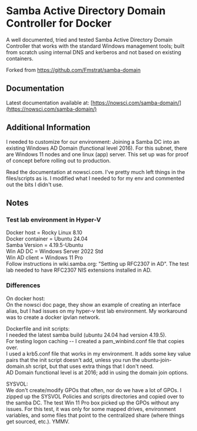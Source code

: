 # Samba Active Directory Domain Controller for Docker

A well documented, tried and tested Samba Active Directory Domain Controller that works with the standard Windows management tools; built from scratch using internal DNS and kerberos and not based on existing containers.
  
Forked from https://github.com/Fmstrat/samba-domain  
  
## Documentation

Latest documentation available at: [https://nowsci.com/samba-domain/](https://nowsci.com/samba-domain/)


## Additional Information

I needed to customize for our environment:  Joining a Samba DC into an existing Windows AD Domain (functional level 2016).
For this subnet, there are Windows 11 nodes and one linux (app) server.  This set up was for proof of concept before rolling out to production.  
  
Read the documentation at nowsci.com.  I've pretty much left things in the files/scripts as is.  I modified what I needed to for my env and commented out the bits I didn't use.

## Notes
  
### Test lab environment in Hyper-V 
Docker host = Rocky Linux 8.10  
Docker container = Ubuntu 24.04  
Samba Version = 4.19.5-Ubuntu  
Win AD DC = Windows Server 2022 Std  
Win AD client = Windows 11 Pro  
Follow instructions in wiki.samba.org: "Setting up RFC2307 in AD".  The test lab needed to have RFC2307 NIS extensions installed in AD.  
  
   
### Differences
On docker host:  
On the nowsci doc page, they show an example of creating an interface alias, but I had issues on my hyper-v test lab environment.  My workaround was to create a docker ipvlan network.  
  
Dockerfile and init scripts:  
I needed the latest samba build (ubuntu 24.04 had version 4.19.5).  
For testing logon caching -- I created a pam_winbind.conf file that copies over.  
I used a krb5.conf file that works in my environment.  It adds some key value pairs that the init script doesn't add, unless you run the ubuntu-join-domain.sh script, but that uses extra things that I don't need.  
AD Domain functional level is at 2016; add in using the domain join options.  
   
SYSVOL:  
We don't create/modify GPOs that often, nor do we have a lot of GPOs.  I zipped up the SYSVOL Policies and scripts directories and copied over to the samba DC.  The test Win 11 Pro box picked up the GPOs without any issues.  For this test, it was only for some mapped drives, environment variables, and some files that point to the centralized share (where things get sourced, etc.).  YMMV.  
   
